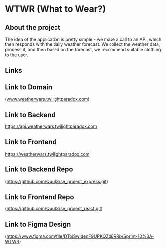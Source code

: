 # WTWR (What to Wear?)

## About the project

The idea of the application is pretty simple - we make a call to an API, which then responds with the daily weather forecast. We collect the weather data, process it, and then based on the forecast, we recommend suitable clothing to the user.

## Links

## Link to Domain
(www.weatherwars.twilightparadox.com)

## Link to Backend 

https://api.weatherwars.twilightparadox.com

## Link to Frontend
https://weatherwars.twilightparadox.com


## Link to Backend Repo
(https://github.com/Quu13/se_project_express.git)

## Link to Frontend Repo 
(https://github.com/Quu13/se_project_react.git)

## Link to Figma Design
(https://www.figma.com/file/DTojSwldenF9UPKQZd6RRb/Sprint-10%3A-WTWR)
